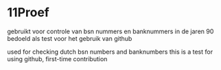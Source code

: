# 11Proef
gebruikt voor controle van bsn nummers en banknummers in de jaren 90
bedoeld als test voor het gebruik van github

used for checking dutch bsn numbers and banknumbers
this is a test for using github, first-time contribution



